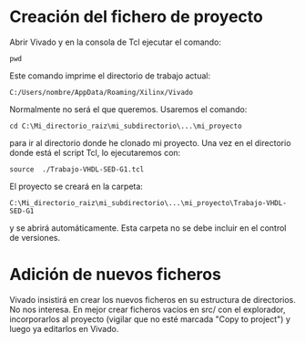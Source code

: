 # Creación del fichero de proyecto

Abrir Vivado y en la consola de Tcl ejecutar el comando:

```
pwd
```

Este comando imprime el directorio de trabajo actual:

```
C:/Users/nombre/AppData/Roaming/Xilinx/Vivado
```

Normalmente no será el que queremos. Usaremos el comando:

```
cd C:\Mi_directorio_raiz\mi_subdirectorio\...\mi_proyecto
```

para ir al directorio donde he clonado mi proyecto. Una vez en el directorio
donde está el script Tcl, lo ejecutaremos con:

```
source  ./Trabajo-VHDL-SED-G1.tcl
```

El proyecto se creará en la carpeta:

```
C:\Mi_directorio_raiz\mi_subdirectorio\...\mi_proyecto\Trabajo-VHDL-SED-G1
```

y se abrirá automáticamente. Esta carpeta no se debe incluir en el control de
versiones.

# Adición de nuevos ficheros

Vivado insistirá en crear los nuevos ficheros en su estructura de directorios.
No nos interesa. En mejor crear ficheros vacíos en src/ con el explorador,
incorporarlos al proyecto (vigilar que no esté marcada "Copy to project") y
luego ya editarlos en Vivado.
